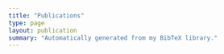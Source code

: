 ```yaml
---
title: "Publications"
type: page
layout: publication
summary: "Automatically generated from my BibTeX library."
---
```

